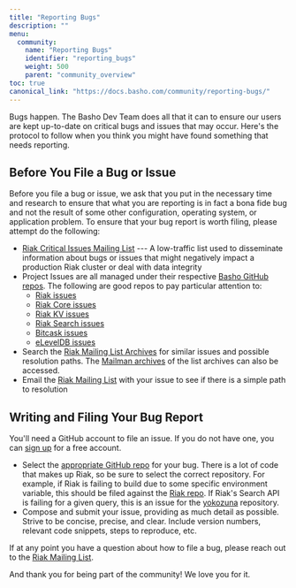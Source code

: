 ```yaml
---
title: "Reporting Bugs"
description: ""
menu:
  community:
    name: "Reporting Bugs"
    identifier: "reporting_bugs"
    weight: 500
    parent: "community_overview"
toc: true
canonical_link: "https://docs.basho.com/community/reporting-bugs/"
---
```


Bugs happen. The Basho Dev Team does all that it can to ensure our users
are kept up-to-date on critical bugs and issues that may occur. Here's
the protocol to follow when you think you might have found something
that needs reporting.

## Before You File a Bug or Issue

Before you file a bug or issue, we ask that you put in the necessary
time and research to ensure that what you are reporting is in fact a
bona fide bug and not the result of some other configuration, operating
system, or application problem. To ensure that your bug report is worth
filing, please attempt do the following:

* [Riak Critical Issues Mailing
  List](http://lists.basho.com/mailman/listinfo/riak-critical-issues_lists.basho.com)
  --- A low-traffic list used to disseminate information about bugs or
  issues that might negatively impact a production Riak cluster or deal
  with data integrity
* Project Issues are all managed under their respective [Basho GitHub
  repos](https://github.com/basho/). The following are good repos to pay
  particular attention to:
    * [Riak issues](https://github.com/basho/riak/issues)
    * [Riak Core issues](https://github.com/basho/riak_core/issues)
    * [Riak KV issues](https://github.com/basho/riak_kv/issues)
    * [Riak Search issues](https://github.com/basho/riak_search/issues)
    * [Bitcask issues](https://github.com/basho/bitcask/issues)
    * [eLevelDB issues](https://github.com/basho/eleveldb/issues)
* Search the [Riak Mailing List Archives](http://riak.markmail.org/) for
  similar issues and possible resolution paths. The [Mailman
  archives](http://lists.basho.com/pipermail/riak-users_lists.basho.com/)
  of the list archives can also be accessed.
* Email the [Riak Mailing
  List](http://lists.basho.com/mailman/listinfo/riak-users_lists.basho.com)
  with your issue to see if there is a simple path to resolution

## Writing and Filing Your Bug Report

You'll need a GitHub account to file an issue. If you do not have one,
you can [sign up](https://github/com/signup/free) for a free account.

* Select the [appropriate GitHub repo](https://github.com/basho/) for
  your bug. There is a lot of code that makes up Riak, so be sure to
  select the correct repository. For example, if Riak is failing to
  build due to some specific environment variable, this should be filed
  against the [Riak repo](https://github.com/basho/riak/issues). If
  Riak's Search API is failing for a given query, this is an issue for
  the [yokozuna](https://github.com/basho/yokozuna/issues) repository.
* Compose and submit your issue, providing as much detail as possible.
  Strive to be concise, precise, and clear. Include version numbers,
  relevant code snippets, steps to reproduce, etc.

If at any point you have a question about how to file a bug, please
reach out to the [Riak Mailing
List](http://lists.basho.com/mailman/listinfo/riak-users_lists.basho.com). 

And thank you for being part of the community! We love you for it.

